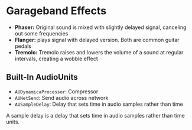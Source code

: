 # Garageband Effects

- **Phaser:** Original sound is mixed with slightly delayed signal, canceling out some frequencies
- **Flanger:** plays signal with delayed version. Both are common guitar pedals
- **Tremolo:** Tremolo raises and lowers the volume of a sound at regular intervals, creating a wobble effect

## Built-In AudioUnits

- `AUDynamicaProcessor`: Compressor
- `AUNetSend`: Send audio across network
- `AUSampleDelay`: Delay that sets time in audio samples rather than time


A sample delay is a delay that sets time in audio samples rather than time units.
